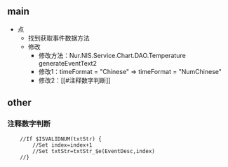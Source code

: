 
## main

- 点
	- 找到获取事件数据方法
	- 修改
		- 修改方法：Nur.NIS.Service.Chart.DAO.Temperature  generateEventText2
		- 修改1：timeFormat = "Chinese"  =>  timeFormat = "NumChinese"
		- 修改2：[[#注释数字判断]]



## other

### 注释数字判断

```
	//If $ISVALIDNUM(txtStr) {  
		//Set index=index+1  
		//Set txtStr=txtStr_$e(EventDesc,index)  
	//}
```




